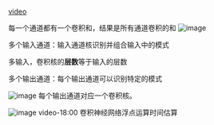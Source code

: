 [video](https://www.bilibili.com/video/BV1MB4y1F7of)

每一个通道都有一个卷积和，结果是所有通道卷积的和
![image](https://user-images.githubusercontent.com/49408146/153697229-8a8b0c73-e813-40d0-8441-97b1d2041965.png )

多个输入通道：输入通道核识别并组合输入中的模式

多输入，卷积核的**层数**等于输入的层数

多个输出通道：每个输出通道可以识别特定的模式

![image](https://user-images.githubusercontent.com/49408146/153698251-48c08dc2-01bf-46bb-b611-31bc155994b0.png)
每个输出通道对应一个卷积核。

![image](https://user-images.githubusercontent.com/49408146/153698961-407e89a7-caa7-4da2-8c9b-6484356b77c1.png)
video-18:00 卷积神经网络浮点运算时间估算
